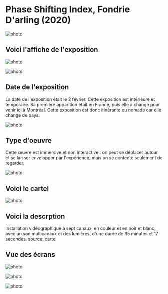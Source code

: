 # Phase Shifting Index, Fondrie D'arling (2020)

![photo](vue_ensemble_panorama.JPG)

## **Voici l'affiche de l'exposition**

![photo](Affiche_exposition.jpeg)

![photo](Titre_exposition.jpeg)


## **Date de l'exposition**
La date de l'exposition était le 2 février. Cette exposition est intérieure et temporaire. Sa première apparition était en France, puis elle a changé pour venir ici à Montréal. Cette exposition est donc itinérante ou nomade car elle change de pays.

![photo](moi_devant_l'edifice.png)

## **Type d'oeuvre**
Cette œuvre est immersive et non interactive : on peut se déplacer autour et se laisser envelopper par l'expérience, mais on se contente seulement de regarder.

![photo](Exposition_Vue_ensembe.jpeg)

## **Voici le cartel**

![photo](cartel.image.png)

## **Voici la descrption**
Installation vidéographique à sept canaux, en couleur et en noir et blanc, avec un son multicanaux et des lumières, d'une durée de 35 minutes et 17 secondes.
source: cartel
## **Vue des écrans**

![photo](Ecran_1_gauche.jpeg)

![photo](Ecran_2_gauche.jpeg)

![photo](Ecran_3_gauche.jpeg)



















